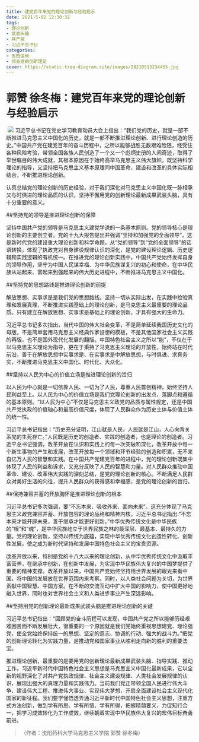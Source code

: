 ```yaml
---
title: 建党百年来党的理论创新与经验启示
date: 2021-5-02 12:30:32
tags:
- 理论创新
- 武装头脑
- 共产党
- 习近平总书记
categories:
- 五四运动
- 领会党的创新理论
cover: https://static.tree-diagram.site/images/20210513234455.jpg
---
```


# 郭赞 徐冬梅：建党百年来党的理论创新与经验启示

​		![](建党百年来党的理论创新与经验启示.jpg)
		习近平总书记在党史学习教育动员大会上指出：“我们党的历史，就是一部不断推进马克思主义中国化的历史，就是一部不断推进理论创新、进行理论创造的历史。”中国共产党在建党百年的奋斗历程中，之所以能够战胜无数艰难险阻，经受住各种风险考验，带领全国各族人民创造了一个又一个彪炳史册的人间奇迹，取得了举世瞩目的伟大成就，其根本原因在于始终高举马克思主义伟大旗帜，既坚持科学理论的指导，又坚持把马克思主义基本原理同中国革命、建设和改革的具体实际相结合，不断推进理论创新。

认真总结党的理论创新的历史经验，对于我们深化对马克思主义中国化既一脉相承又与时俱进的理论品质的认识，坚持不懈用党的创新理论最新成果武装头脑，具有十分重要的意义。

##坚持党的领导是推进理论创新的保障

坚持中国共产党的领导是马克思主义建党学说的一条基本原则。党的领导核心是理论创新的主要创立者。党的十九大报告提出并强调“坚持和加强党的全面领导”，这是新时代党的建设重大理论创新和科学命题。从“党的领导”到“党的全面领导”的话语转换，体现了执政党对自身建设规律认识的深化，是党的建设理论逻辑、历史逻辑和实践逻辑的有机统一。在推进党的理论创新实践中，中国共产党始终发挥自身的领导作用，坚守为中国人民谋幸福、为中华民族谋复兴的初心和使命，在中华民族从站起来、富起来到强起来的伟大历史进程中，不断推进马克思主义中国化。

##坚持党的思想路线是推进理论创新的前提

解放思想、实事求是是我们党的思想路线。坚持一切从实际出发，在实践中检验真理和发展真理，不断推进实践基础上的理论创新，是马克思主义最重要的理论品质。只有建立在解放思想、实事求是基础上的理论创新，才具有强大的生命力。

习近平总书记多次指出，当代中国的伟大社会变革，不是简单延续我国历史文化的母版，不是简单套用马克思主义经典作家设想的模板，不是其他国家社会主义实践的再版，也不是国外现代化发展的翻版。中国特色社会主义之所以“能”，不仅在于以马克思主义理论为指导，更在于秉持了马克思主义理论的开放性，始终站在时代前沿，善于在解放思想中实事求是、在实事求是中解放思想，与时俱进、求真务实，不断推进马克思主义中国化、时代化、大众化。

##坚持以人民为中心的价值立场是推进理论创新的旨归

以人民为中心就是一切依靠人民、一切为了人民，尊重人民首创精神，始终坚持人民利益至上。以人民为中心的价值立场是我们党理论创新的出发点、落脚点和遵循的基本原则。“以人民为中心”不仅是马克思主义政党的品质与属性规定，还是中国共产党执政的价值轴心和最高价值尺度，体现了人民群众作为历史主体与价值主体的统一性。

习近平总书记指出：“历史充分证明，江山就是人民，人民就是江山，人心向背关系党的生死存亡。”人民既是历史的创造者、实践的创造者，也是理论的创造者。习近平总书记强调，改革开放在认识和实践上的每一次突破和深化，改革开放中每一个新生事物的产生和发展，改革开放每一个领域和环节经验的创造和积累，无不来自亿万人民的智慧和实践。在中国共产党建党百年的进程中，党的理论创新既集中体现了人民的利益和诉求，又充分反映了人民的智慧和力量。对人民群众推动中国革命、建设、改革伟大实践的深刻总结，是党的理论创新的核心。不断满足人民群众对美好生活的向往，提升人民群众的获得感和幸福感，是党的理论创新的旨归。

##保持兼容并蓄的开放胸怀是推进理论创新的根本

习近平总书记多次强调，要“不忘本来、吸收外来、面向未来”。这充分体现了马克思主义政党兼容并蓄、开放包容的理论品格和精神内核。习近平总书记指出:“不忘本来才能开辟未来，善于继承才能更好创新。”中华优秀传统文化是中华民族的“根”和“魂”，是中华民族屹立于世界民族之林的最深层、最基本、最持久的力量。党的理论创新，坚持以传统为底蕴，实现中华优秀传统文化创造性转化、创新性发展，使之成为新时代坚持和发展中国特色社会主义的宝贵资源。

改革开放以来，特别是党的十八大以来的理论创新，从中华优秀传统文化中汲取丰富营养，在继承中创新，在创新中发展，为实现中华民族伟大复兴的中国梦提供了重要的精神支撑。改革开放以来，中国共产党始终坚持用世界发展的眼光来看中国，将中国的发展放在世界范围内来考察。同时，以人类社会问题为关切，为世界贡献中国智慧、中国方案。在不断的交流互动中扩大中国的影响力，使中国更好地融入世界，同时也对世界社会主义和人类进步事业产生深远影响。

##坚持用党的创新理论最新成果武装头脑是推进理论创新的关键

习近平总书记指出：“回顾党的奋斗历程可以发现，中国共产党之所以能够历经艰难困苦而不断发展壮大，很重要的一个原因就是我们党始终重视思想建党、理论强党，使全党始终保持统一的思想、坚定的意志、协调的行动、强大的战斗力。”把党的创新理论转化为实践力量，是推动党和国家事业从胜利走向新的胜利的重要法宝。

推进理论创新，最重要的是要用党的创新理论最新成果武装头脑、指导实践、推动工作。习近平新时代中国特色社会主义思想是马克思主义中国化最新成果，它以全新的视野深化了对共产党执政规律、社会主义建设规律、人类社会发展规律的认识，展现出强大的真理力量和实践伟力。当前我们党正带领全国人民进行伟大斗争、建设伟大工程、推进伟大事业、实现伟大梦想，开启全面建设社会主义现代化国家的新征程。我们要学懂悟透弄通习近平新时代中国特色社会主义思想，注重方式方法创新，做到学有所思、学有所悟、学有所得，把握精髓要义、力促知行合一，把学习成效转化为工作成效，继续朝着实现中华民族伟大复兴的宏伟目标奋勇前进。

> （作者：沈阳药科大学马克思主义学院 郭赞 徐冬梅）